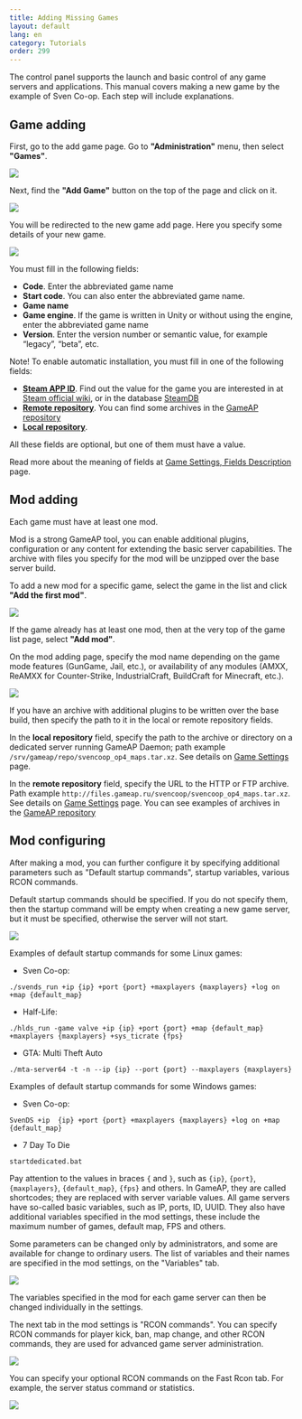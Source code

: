```yaml
---
title: Adding Missing Games
layout: default
lang: en
category: Tutorials
order: 299
---
```


The control panel supports the launch and basic control of any game servers and applications. 
This manual covers making a new game by the example of Sven Co-op. Each step will include explanations.

## Game adding

First, go to the add game page. Go to **"Administration"** menu, then select 
**"Games"**.

![](/images/en/tutorials/additional_games/game_menu.png)

Next, find the **"Add Game"** button on the top of the page and click on it.

![](/images/en/tutorials/additional_games/add_game_menu.png)

You will be redirected to the new game add page. Here you specify some details of your new game.

![](/images/en/tutorials/additional_games/example_add_svencoop.png)

You must fill in the following fields:
* **Code**. Enter the abbreviated game name
* **Start code**. You can also enter the abbreviated game name.
* **Game name**
* **Game engine**. If the game is written in Unity or without using the engine, enter the abbreviated
game name
* **Version**. Enter the version number or semantic value, for example “legacy”, “beta”, etc.

Note! To enable automatic installation, you must fill in one of the following fields: 
* [**Steam APP ID**](/en/gameap_configure/games.html#steam-app-set-config). Find out the value for the game you are interested in at 
[Steam official wiki](https://developer.valvesoftware.com/wiki/Dedicated_Servers_List), or in the database 
[SteamDB](https://steamdb.info/)
* [**Remote repository**](/en/gameap_configure/games.html#remote-repository). You can find some archives in the [GameAP repository](http://files.gameap.ru/)
* [**Local repository**](/en/gameap_configure/games.html#local-repository).

All these fields are optional, but one of them must have a value.

Read more about the meaning of fields at [Game Settings, Fields Description](/en/gameap_configure/games.html#fields) page.

## Mod adding

Each game must have at least one mod. 

Mod is a strong GameAP tool, you can enable additional plugins, configuration or any content for 
extending the basic server capabilities. The archive with files you specify for the mod will be unzipped over 
the base server build.

To add a new mod for a specific game, select the game in the list and click **"Add the first mod"**.

![](/images/en/tutorials/additional_games/example_menu_add_mod_svencoop.png)

If the game already has at least one mod, then at the very top of the game list page, select 
**"Add mod"**.

On the mod adding page, specify the mod name depending on the 
game mode features (GunGame, Jail, etc.), or availability of any modules (AMXX, ReAMXX for Counter-Strike,
 IndustrialCraft, BuildCraft for Minecraft, etc.).
 
![](/images/en/tutorials/additional_games/example_add_svencoop_mod.png)

If you have an archive with additional plugins to be written over the base build, then specify the path to
it in the local or remote repository fields. 

In the **local repository** field, specify the path to the archive or directory on a dedicated server 
running GameAP Daemon; path example `/srv/gameap/repo/svencoop_op4_maps.tar.xz`. 
See details on [Game Settings](/en/gameap_configure/games.html#local-repository-1) page.

In the **remote repository** field, specify the URL to the HTTP or FTP archive. 
Path example `http://files.gameap.ru/svencoop/svencoop_op4_maps.tar.xz`.
See details on [Game Settings](/en/gameap_configure/games.html#remote-repository-1) page. 
You can see examples of archives in the [GameAP repository](http://files.gameap.ru/)

## Mod configuring

After making a mod, you can further configure it by specifying additional parameters such as 
"Default startup commands", startup variables, various RCON commands.

Default startup commands should be specified. If you do not specify them, then the startup command will be empty
when creating a new game server, but it must be specified, otherwise the server will not start.

![](/images/en/tutorials/additional_games/game_mods_edit_basic.png)

Examples of default startup commands for some Linux games:
* Sven Co-op: 
```shell
./svends_run +ip {ip} +port {port} +maxplayers {maxplayers} +log on +map {default_map}
```
* Half-Life:
```shell
./hlds_run -game valve +ip {ip} +port {port} +map {default_map} +maxplayers {maxplayers} +sys_ticrate {fps}
```

* GTA: Multi Theft Auto
```shell
./mta-server64 -t -n --ip {ip} --port {port} --maxplayers {maxplayers}
```

Examples of default startup commands for some Windows games:

* Sven Co-op:
```shell 
SvenDS +ip  {ip} +port {port} +maxplayers {maxplayers} +log on +map {default_map}
```

* 7 Day To Die
```shell
startdedicated.bat
```

Pay attention to the values in braces `{` and `}`, such as `{ip}`, `{port}`, `{maxplayers}`, `{default_map}`,
`{fps}` and others. In GameAP, they are called shortcodes; they are replaced with server variable values.
All game servers have so-called basic variables, such as IP, ports, ID, UUID. They also have additional
variables specified in the mod settings, these include the maximum number of games, default map, 
FPS and others.

Some parameters can be changed only by administrators, and some are available for change to ordinary users. 
The list of variables and their names are specified in the mod settings, on the "Variables" tab.

![](/images/en/tutorials/additional_games/game_mods_edit_vars.png)

The variables specified in the mod for each game server can then be changed individually in the settings.

The next tab in the mod settings is "RCON commands". You can specify RCON commands for player kick, ban, 
map change, and other RCON commands, they are used for advanced game server administration.

![](/images/en/tutorials/additional_games/game_mods_edit_commands.png)

You can specify your optional RCON commands on the Fast Rcon tab. For example, the server status command or 
statistics.

![](/images/en/tutorials/additional_games/game_mods_edit_fast_rcon.png)
